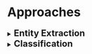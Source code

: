 <h1>Approaches</h1>
<div style='width:1000px;margin:auto'>

<details><summary><b style="font-size:20px">Entity Extraction</b></summary>
<a href="../../notebooks/a-simple-solution-using-only-word-counts.html">Make predictions or features based on word counts [Unsupervised Approach]</a>
</details>


<details><summary><b style="font-size:20px">Classification</b></summary>
<a href="../../notebooks/a-simple-solution-using-only-word-counts.html">Make predictions or features based on word counts [Unsupervised Approach]</a><br>
<a href="./notebooks/Notebook.html">Highlight the most weighted words that led to this prediction</a><br>
</details>
</div>